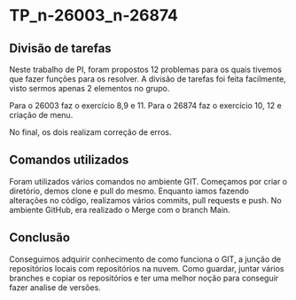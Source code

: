 # TP_n-26003_n-26874
## Divisão de tarefas
Neste trabalho de PI, foram propostos 12 problemas para os quais tivemos que fazer funções para os resolver. 
A divisão de tarefas foi feita facilmente, visto sermos apenas 2 elementos no grupo.

Para o 26003 faz o exercício 8,9 e 11.
Para o 26874 faz o exercício 10, 12 e criação de menu.

No final, os dois realizam correção de erros.

## Comandos utilizados
Foram utilizados vários comandos no ambiente GIT. 
Começamos por criar o diretório, demos clone e pull do mesmo.
Enquanto iamos fazendo alterações no código, realizamos vários commits, pull requests e push. No ambiente GitHub, era realizado o Merge com o branch Main.


## Conclusão
Conseguimos adquirir conhecimento de como funciona o GIT, a junção de repositórios locais com repositórios na nuvem. Como guardar, juntar vários branches e copiar os repositórios e ter uma melhor noção para conseguir fazer analise de versões.
